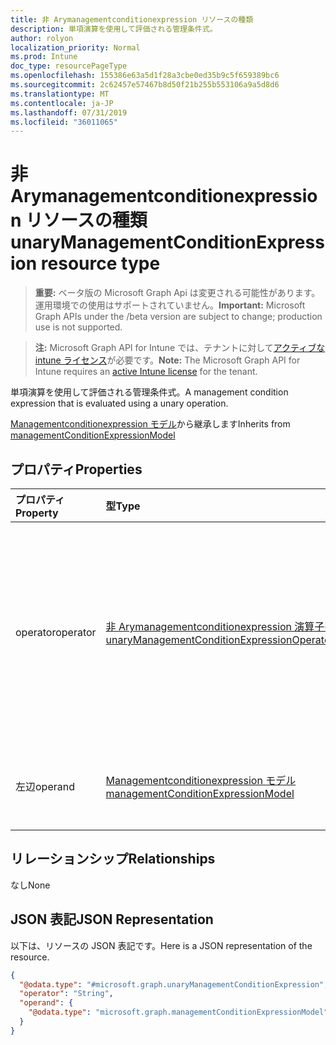 ```yaml
---
title: 非 Arymanagementconditionexpression リソースの種類
description: 単項演算を使用して評価される管理条件式。
author: rolyon
localization_priority: Normal
ms.prod: Intune
doc_type: resourcePageType
ms.openlocfilehash: 155386e63a5d1f28a3cbe0ed35b9c5f659389bc6
ms.sourcegitcommit: 2c62457e57467b8d50f21b255b553106a9a5d8d6
ms.translationtype: MT
ms.contentlocale: ja-JP
ms.lasthandoff: 07/31/2019
ms.locfileid: "36011065"
---
```

# <a name="unarymanagementconditionexpression-resource-type"></a><span data-ttu-id="7499e-103">非 Arymanagementconditionexpression リソースの種類</span><span class="sxs-lookup"><span data-stu-id="7499e-103">unaryManagementConditionExpression resource type</span></span>

> <span data-ttu-id="7499e-104">**重要:** ベータ版の Microsoft Graph Api は変更される可能性があります。運用環境での使用はサポートされていません。</span><span class="sxs-lookup"><span data-stu-id="7499e-104">**Important:** Microsoft Graph APIs under the /beta version are subject to change; production use is not supported.</span></span>

> <span data-ttu-id="7499e-105">**注:** Microsoft Graph API for Intune では、テナントに対して[アクティブな intune ライセンス](https://go.microsoft.com/fwlink/?linkid=839381)が必要です。</span><span class="sxs-lookup"><span data-stu-id="7499e-105">**Note:** The Microsoft Graph API for Intune requires an [active Intune license](https://go.microsoft.com/fwlink/?linkid=839381) for the tenant.</span></span>

<span data-ttu-id="7499e-106">単項演算を使用して評価される管理条件式。</span><span class="sxs-lookup"><span data-stu-id="7499e-106">A management condition expression that is evaluated using a unary operation.</span></span>


<span data-ttu-id="7499e-107">[Managementconditionexpression モデル](../resources/intune-fencing-managementconditionexpressionmodel.md)から継承します</span><span class="sxs-lookup"><span data-stu-id="7499e-107">Inherits from [managementConditionExpressionModel](../resources/intune-fencing-managementconditionexpressionmodel.md)</span></span>

## <a name="properties"></a><span data-ttu-id="7499e-108">プロパティ</span><span class="sxs-lookup"><span data-stu-id="7499e-108">Properties</span></span>
|<span data-ttu-id="7499e-109">プロパティ</span><span class="sxs-lookup"><span data-stu-id="7499e-109">Property</span></span>|<span data-ttu-id="7499e-110">型</span><span class="sxs-lookup"><span data-stu-id="7499e-110">Type</span></span>|<span data-ttu-id="7499e-111">説明</span><span class="sxs-lookup"><span data-stu-id="7499e-111">Description</span></span>|
|:---|:---|:---|
|<span data-ttu-id="7499e-112">operator</span><span class="sxs-lookup"><span data-stu-id="7499e-112">operator</span></span>|[<span data-ttu-id="7499e-113">非 Arymanagementconditionexpression 演算子の種類</span><span class="sxs-lookup"><span data-stu-id="7499e-113">unaryManagementConditionExpressionOperatorType</span></span>](../resources/intune-fencing-unarymanagementconditionexpressionoperatortype.md)|<span data-ttu-id="7499e-114">単項演算の評価に使用する演算子。</span><span class="sxs-lookup"><span data-stu-id="7499e-114">The operator used in the evaluation of the unary operation.</span></span> <span data-ttu-id="7499e-115">可能な値は`not`次のとおりです。</span><span class="sxs-lookup"><span data-stu-id="7499e-115">Possible values are: `not`.</span></span>|
|<span data-ttu-id="7499e-116">左辺</span><span class="sxs-lookup"><span data-stu-id="7499e-116">operand</span></span>|[<span data-ttu-id="7499e-117">Managementconditionexpression モデル</span><span class="sxs-lookup"><span data-stu-id="7499e-117">managementConditionExpressionModel</span></span>](../resources/intune-fencing-managementconditionexpressionmodel.md)|<span data-ttu-id="7499e-118">単項演算のオペランド。</span><span class="sxs-lookup"><span data-stu-id="7499e-118">The operand of the unary operation.</span></span>|

## <a name="relationships"></a><span data-ttu-id="7499e-119">リレーションシップ</span><span class="sxs-lookup"><span data-stu-id="7499e-119">Relationships</span></span>
<span data-ttu-id="7499e-120">なし</span><span class="sxs-lookup"><span data-stu-id="7499e-120">None</span></span>

## <a name="json-representation"></a><span data-ttu-id="7499e-121">JSON 表記</span><span class="sxs-lookup"><span data-stu-id="7499e-121">JSON Representation</span></span>
<span data-ttu-id="7499e-122">以下は、リソースの JSON 表記です。</span><span class="sxs-lookup"><span data-stu-id="7499e-122">Here is a JSON representation of the resource.</span></span>
<!-- {
  "blockType": "resource",
  "@odata.type": "microsoft.graph.unaryManagementConditionExpression"
}
-->
``` json
{
  "@odata.type": "#microsoft.graph.unaryManagementConditionExpression",
  "operator": "String",
  "operand": {
    "@odata.type": "microsoft.graph.managementConditionExpressionModel"
  }
}
```





